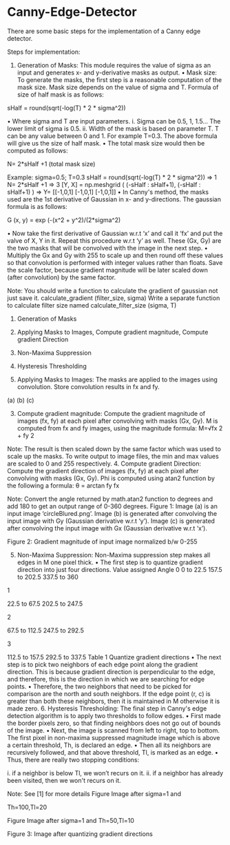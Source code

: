 # Canny-Edge-Detector
There are some basic steps for the implementation of a Canny edge detector.

Steps for implementation:
1. Generation of Masks: This module requires the value of sigma as an input and generates x- and
y-derivative masks as output.
• Mask size: To generate the masks, the first step is a reasonable computation of the mask size.
Mask size depends on the value of sigma and T. Formula of size of half mask is as follows:

sHalf = round(sqrt(-log(T) * 2 * sigma^2))

• Where sigma and T are input parameters.
i. Sigma can be 0.5, 1, 1.5... The lower limit of sigma is 0.5.
ii. Width of the mask is based on parameter T. T can be any value between 0 and 1. For
example T=0.3. The above formula will give us the size of half mask.
• The total mask size would then be computed as follows:

N= 2*sHalf +1 (total mask size)

Example:
sigma=0.5; T=0.3
sHalf = round(sqrt(-log(T) * 2 * sigma^2)) => 1
N= 2*sHalf +1 => 3
[Y, X] = np.meshgrid ( (-sHalf : sHalf+1), (-sHalf : sHalf+1) ) => Y= [[-1,0,1] [-1,0,1] [-1,0,1]]
• In Canny's method, the masks used are the 1st derivative of Gaussian in x- and y-directions.
The gaussian formula is as follows:

G (x, y) = exp (-(x^2 + y^2)/(2*sigma^2)

• Now take the first derivative of Gaussian w.r.t ‘x’ and call it ‘fx’ and put the valve of X, Y in
it. Repeat this procedure w.r.t ‘y’ as well. These (Gx, Gy) are the two masks that will be
convolved with the image in the next step.
• Multiply the Gx and Gy with 255 to scale up and then round off these values so that convolution
is performed with integer values rather than floats.
Save the scale factor, because gradient magnitude will be later scaled down (after
convolution) by the same factor.

Note: You should write a function to calculate the gradient of gaussian not just save it.
calculate_gradient (filter_size, sigma)
Write a separate function to calculate filter size named calculate_filter_size (sigma, T)
1. Generation of Masks
2. Applying Masks to Images, Compute gradient magnitude, Compute gradient Direction
3. Non-Maxima Suppression
4. Hysteresis Thresholding

2. Applying Masks to Images: The masks are applied to the images using convolution. Store
convolution results in fx and fy.

(a) (b) (c)

3. Compute gradient magnitude: Compute the gradient magnitude of images (fx, fy) at each
pixel after convolving with masks (Gx, Gy). M is computed from fx and fy images, using the
magnitude formula:
M=√fx
2 + fy
2

Note: The result is then scaled down by the same factor which was used to scale up the masks. To
write output to image files, the min and max values are scaled to 0 and 255 respectively.
4. Compute gradient Direction: Compute the gradient direction of images
(fx, fy) at each pixel after convolving with masks (Gx, Gy). Phi is
computed using atan2 function by the following a formula:
θ = arctan
fy
fx

Note: Convert the angle returned by math.atan2 function to degrees and add 180 to get an output
range of 0-360 degrees.
Figure 1: Image (a) is an input image ‘circleBlured.png’. Image (b) is generated after convolving the input image with Gy
(Gaussian derivative w.r.t ‘y’). Image (c) is generated after convolving the input image with Gx (Gaussian derivative w.r.t ‘x’).

Figure 2: Gradient magnitude of
input image normalized b/w 0-255

5. Non-Maxima Suppression: Non-Maxima suppression step makes all edges in M one pixel thick.
• The first step is to quantize gradient direction into just four directions.
Value assigned Angle
0 0 to 22.5
157.5 to 202.5
337.5 to 360

1

22.5 to 67.5
202.5 to 247.5

2

67.5 to 112.5
247.5 to 292.5

3

112.5 to 157.5
292.5 to 337.5
Table 1 Quantize gradient directions
• The next step is to pick two neighbors of each edge point along the gradient direction. This is
because gradient direction is perpendicular to the edge, and therefore, this is the direction in which
we are searching for edge points.
• Therefore, the two neighbors that need to be picked for comparison are the north and south
neighbors. If the edge point (r, c) is greater than both these neighbors, then it is maintained in M
otherwise it is made zero.
6. Hysteresis Thresholding: The final step in Canny's edge detection algorithm is to apply two
thresholds to follow edges.
• First made the border pixels zero, so that finding neighbors does not go out of bounds of the
image.
• Next, the image is scanned from left to right, top to bottom. The first pixel in non-maxima
suppressed magnitude image which is above a certain threshold, Th, is declared an edge.
• Then all its neighbors are recursively followed, and that above threshold, Tl, is marked as an
edge.
• Thus, there are really two stopping conditions:

i. if a neighbor is below Tl, we won’t recurs on it.
ii. if a neighbor has already been visited, then we won't recurs on it.

Note: See [1] for more details Figure Image after sigma=1 and

Th=100,Tl=20

Figure Image after sigma=1 and
Th=50,Tl=10

Figure 3: Image after quantizing
gradient directions
